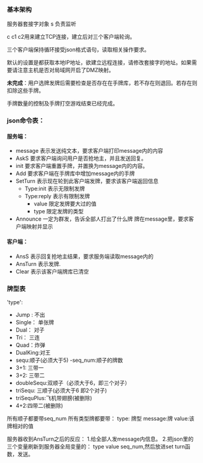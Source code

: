 ### 基本架构

服务器套接字对象 s 负责监听

c c1 c2用来建立TCP连接，建立后对三个客户端轮询。

三个客户端保持循环接受json格式语句，读取相关操作要求。

默认的设置是都获取本地IP地址，欲建立远程连接，请修改套接字的地址。如果需要请注意主机是否对局域网开启了DMZ映射。

**未完成**：用户选牌发牌后需要检查是否存在在手牌库，若不存在则退回。若存在则扣除这些手牌。

手牌数量的控制及手牌打空游戏结束已经完成。



### json命令表：

#### 服务端：
- message 
  表示发送纯文本，要求客户端打印message内的内容
- AskS
  要求客户端询问用户是否抢地主，并且发送回复。
- init
  要求客户端重置手牌，并置换为message内的内容。
- Add
  要求客户端在手牌库中增加message内的手牌
- SetTurn
  表示现在轮到此客户端发牌，要求该客户端返回信息
  - Type:init 表示无限制发牌
  - Type:reply 表示有限制发牌
    - value  限定发牌要大过的值
    - type  限定发牌的类型
- Announce
  一定为群发，告诉全部人打出了什么牌
  牌在message里，要求客户端映射并显示
#### 客户端：
- AnsS
  表示回复抢地主结果，要求服务端读取message内的
- AnsTurn
  表示发牌.
- Clear
   表示该客户端牌库已清空
### 牌型表
'type':
- Jump : 不出
- Single： 单张牌
- Dual： 对子
- Tri： 三连
- Quad：炸弹
- DualKing:对王
- sequ:顺子(必须大于5)
  -seq_num:顺子的牌数
- 3+1: 三带一
- 3+2: 三带二
- doubleSequ:双顺子（必须大于6，即三个对子）
- triSequ: 三顺子(必须大于6 即2个对子)
- triSequPlus:飞机带翅膀(被删除)
- 4+2:四带二(被删除)

所有顺子都要带seq_num
所有类型牌都要带：
type: 牌型
message:牌
value:该牌相对的值



服务器收到AnsTurn之后的反应：
1.给全部人发message内信息。
2.把json里的三个变量刷新到服务器全局变量的： type value seq_num,然后放进set turn函数，发送。